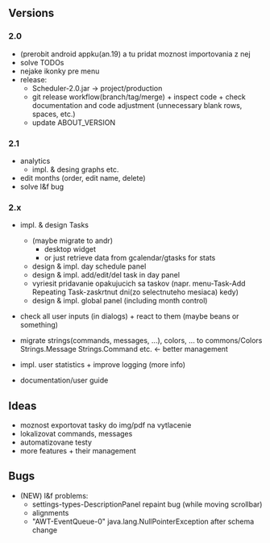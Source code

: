 ## Versions
### 2.0
+ (prerobit android appku(an.19) a tu pridat moznost importovania z nej
+ solve TODOs
+ nejake ikonky pre menu
+ release:
    - Scheduler-2.0.jar -> project/production
    - git release workflow(branch/tag/merge) + inspect code + check documentation and code adjustment (unnecessary blank rows, spaces, etc.)
    - update ABOUT_VERSION

### 2.1 
+ analytics
    - impl. & desing graphs etc.
+ edit months (order, edit name, delete)
+ solve l&f bug

### 2.x
+ impl. & design Tasks
    + (maybe migrate to andr)
        - desktop widget 
        - or just retrieve data from gcalendar/gtasks for stats
    - design & impl. day schedule panel
    - design & impl. add/edit/del task in day panel
    - vyriesit pridavanie opakujucich sa taskov (napr. menu-Task-Add Repeating Task-zaskrtnut dni(zo selectnuteho mesiaca) kedy)
    - design & impl. global panel (including month control)
    
+ check all user inputs (in dialogs) + react to them (maybe beans or something)
+ migrate strings(commands, messages, ...), colors, ... to commons/Colors Strings.Message Strings.Command etc. <- better management
+ impl. user statistics + improve logging (more info)
+ documentation/user guide

## Ideas
- moznost exportovat tasky do img/pdf na vytlacenie
- lokalizovat commands, messages
- automatizovane testy
- more features + their management


## Bugs
+ (NEW) l&f problems:
    - settings-types-DescriptionPanel repaint bug (while moving scrollbar)  
    -  alignments 
    -  "AWT-EventQueue-0" java.lang.NullPointerException after schema change





